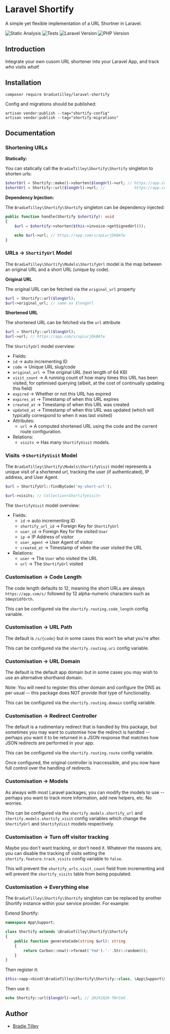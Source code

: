 # Laravel Shortify

A simple yet flexible implementation of a URL Shortner in Laravel.

![Static Analysis](https://github.com/bradietilley/laravel-shortify/actions/workflows/static.yml/badge.svg)
![Tests](https://github.com/bradietilley/laravel-shortify/actions/workflows/tests.yml/badge.svg)
![Laravel Version](https://img.shields.io/badge/Laravel%20Version-%E2%89%A5%2011.0-F9322C)
![PHP Version](https://img.shields.io/badge/PHP%20Version-%E2%89%A5%208.3-4F5B93)


## Introduction

Integrate your own cusom URL shortener into your Laravel App, and track *who* visits *what*!

## Installation

```
composer require bradietilley/laravel-shortify
```

Config and migrations should be published:

```
artisan vendor:publish --tag="shortify-config"
artisan vendor:publish --tag="shortify-migrations"
```


## Documentation

### Shortening URLs

**Statically:**

You can statically call the `BradieTilley\Shortify\Shortify` singleton to shorten urls:

```php
$shortUrl = Shortify::make()->shorten($longUrl)->url; // https://app.com/s/Ws4BYCVLDDDh
$shortUrl = Shortify::url($longUrl)->url; //             https://app.com/s/5wHiKrKx5xV1
```

**Dependency Injection:**

The `BradieTilley\Shortify\Shortify` singleton can be dependency injected:

```php
public function handle(Shortify $shortify): void
{
    $url = $shortify->shorten($this->invoice->getSignedUrl());

    echo $url->url; // https://app.com/s/xpLurjDkBATw
}
```

### URLs → `ShortifyUrl` Model

The `BradieTilley\Shortify\Models\ShortifyUrl` model is the map between an original URL and a short URL (unique by code).

**Original URL**

The original URL can be fetched via the `original_url` property

```php
$url = Shortify::url($longUrl);
$url->original_url; // same as $longUrl
```

**Shortened URL**

The shortened URL can be fetched via the `url` attribute

```php
$url = Shortify::url($longUrl);
$url->url; // https://app.com/s/xpLurjDkBATw
```

The `ShortifyUrl` model overview:

- Fields:
 - `id` → auto incrementing ID
 - `code` → Unique URL slug/code
 - `original_url` → The original URL (text length of 64 KB)
 - `visit_count` → A running count of how many times this URL has been visited, for optimised querying (albeit, at the cost of continually updating this field)
 - `expired` → Whether or not this URL has expired
 - `expires_at` → Timestamp of when this URL expires
 - `created_at` → Timestamp of when this URL was created
 - `updated_at` → Timestamp of when this URL was updated (which will typically correspond to when it was last visited)
- Attributes:
  - `url` → A computed shortened URL using the code and the current route configuration.
- Relations:
  - `visits` → Has many `ShortifyVisit` models.

### Visits ->`ShortifyVisit` Model

The `BradieTilley\Shortify\Models\ShortifyVisit` model represents a unique visit of a shortened url, tracking the user (if authenticated), IP address, and User Agent.

```php
$url = ShortifyUrl::findByCode('my-short-url');

$url->visits; // Collection<ShortifyVisit>
```

The `ShortifyVisit` model overview:

- Fields:
  - `id` → auto incrementing ID
  - `shortify_url_id` → Foreign Key for `ShortifyUrl`
  - `user_id` → Foreign Key for the visited `User`
  - `ip` → IP Address of visitor
  - `user_agent` → User Agent of visitor
  - `created_at` → Timestamp of when the user visited the URL
- Relations:
  - `user` → The `User` who visited the URL
  - `url` → The `ShortifyUrl` visited

### Customisation → Code Length

The code length defaults to 12, meaning the short URLs are always `https://app.com/s/` followed by 12 alpha-numeric characters such as `50mqV1dfOrth`.

This can be configured via the `shortify.routing.code_length` config variable.

### Customisation → URL Path

The default is `/s/{code}` but in some cases this won't be what you're after.

This can be configured via the `shortify.routing.uri` config variable.

### Customisation → URL Domain

The default is the default app domain but in some cases you may wish to use an alternative shorthand domain.

Note: You will need to register this other domain and configure the DNS as per usual -- this package does NOT provide *that* type of functionality.

This can be configured via the `shortify.routing.domain` config variable.

### Customisation → Redirect Controller

The default is a rudimentary redirect that is handled by this package, but sometimes you may want to customise how the redirect is handled -- perhaps you want it to be returned in a JSON response that matches how JSON redirects are performed in your app.

This can be configured via the `shortify.routing.route` config variable.

Once configured, the original controller is inaccessible, and you now have full control over the handling of redirects.

### Customisation → Models

As always with most Laravel packages, you can modify the models to use -- perhaps you want to track more information, add new helpers, etc. No worries.

This can be configured via the `shortify.models.shortify_url` and `shortify.models.shortify_visit` config variables which change the `ShortifyUrl` and `ShortifyVisit` models respectively.

### Customisation → Turn off visitor tracking

Maybe you don't want tracking, or don't need it. Whatever the reasons are, you can disable the tracking of visits setting the `shortify.feature.track_visits` config variable to `false`.

This will prevent the `shortify_urls.visit_count` field from incrementing and will prevent the `shortify_visits` table from being populated.

### Customisation → Everything else

The `BradieTilley\Shortify\Shortify` singleton can be replaced by another Shortify instance within your service provider. For example:

Extend Shortify:

```php
namespace App\Support;

class Shortify extends \BradieTilley\Shortify\Shortify
{
    public function generateCode(string $url): string
    {
        return Carbon::now()->format('Ymd').'-'.Str::random(6);
    }
}
```

Then register it:

```php
$this->app->bind(\BradieTilley\Shortify\Shortify::class, \App\Support\Shortify::class);
```

Then use it:

```php
echo Shortify::url($longUrl)->url; // 20241026-TWrCmX
```

## Author

- [Bradie Tilley](https://github.com/bradietilley)
